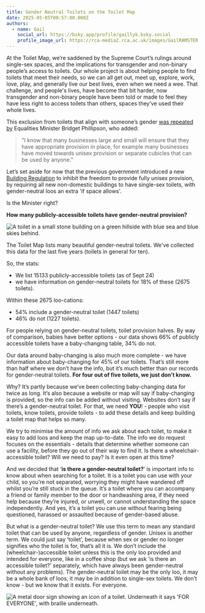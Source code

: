 ```yaml
---
title: Gender Neutral Toilets on the Toilet Map
date: 2025-05-05T00:57:00.000Z
authors:
  - name: Gail
    social_url: https://bsky.app/profile/gaillyk.bsky.social
    profile_image_url: https://rca-media2.rca.ac.uk/images/GailRAMSTER.2e16d0ba.fill-456x456.jpg
---
```

At the Toilet Map, we’re saddened by the Supreme Court’s rulings around single-sex spaces, and the implications for transgender and non-binary people’s access to toilets. Our whole project is about helping people to find toilets that meet their needs, so we can all get out, meet up, explore, work, love, play, and generally live our best lives, even when we need a wee. That challenge, and people's lives, have become that bit harder, now transgender and non-binary people have been told or made to feel they have less right to access toilets than others, spaces they’ve used their whole lives.

This exclusion from toilets that align with someone’s gender [was repeated by](https://www.bbc.co.uk/news/articles/c5y42zzwylvo) Equalities Minister Bridget Phillipson, who added:

> "I know that many businesses large and small will ensure that they have appropriate provision in place, for example many businesses have moved towards unisex provision or separate cubicles that can be used by anyone."

Let’s set aside for now that the previous government introduced a new [Building Regulation](https://assets.publishing.service.gov.uk/media/67167c02d100972c0f4c9b38/ADT_2024.pdf) to inhibit the freedom to provide fully unisex provision, by requiring all new non-domestic buildings to have single-sex toilets, with gender-neutral loos an extra 'if space allows'. 

Is the Minister right? 

**How many publicly-accessible toilets have gender-neutral provision?**

![A toilet in a small stone building on a green hillside with blue sea and blue skies behind.](/images/uploads/img_6413.jpeg)

The Toilet Map lists many beautiful gender-neutral toilets. We've collected this data for the last five years (toilets in general for ten). 

So, the stats:

* We list 15133 publicly-accessible toilets (as of Sept 24)
* we have information on gender-neutral toilets for 18% of these (2675 toilets). 

Within these 2675 loo-cations: 

* 54% include a gender-neutral toilet (1447 toilets)
* 46% do not (1227 toilets).

For people relying on gender-neutral toilets, toilet provision halves. By way of comparison, babies have better options - our data shows 66% of publicly accessible toilets have a baby-changing table, 34% do not.

Our data around baby-changing is also much more complete - we have information about baby-changing  for 45% of our toilets. That’s still more than half where we don’t have the info, but it’s much better than our records for gender-neutral toilets. **For four out of five toilets, we just don’t know.**

Why? It’s partly because we’ve been collecting baby-changing data for twice as long. It’s also because a website or map will  say if baby-changing is provided, so the info can be added without visiting. Websites don’t say if there’s a gender-neutral toilet. For that, we need **YOU**! - people who visit toilets, know toilets, provide toilets - to add these details and keep building a toilet map that helps so many.

We try to minimise the amount of info we ask about each toilet, to make it easy to add loos and keep the map up-to-date. The info we do request focuses on the essentials -  details that determine whether someone can use a facility, before they go out of their way to find it. Is there a wheelchair-accessible toilet? Will we need to pay? Is it even open at this time?

And we decided that ‘**is there a gender-neutral toilet?**’ is important info to know about when searching for a toilet. It is a toilet you can use with your child, so you’re not separated, worrying they might have wandered off whilst you’re still stuck in the queue. It’s a toilet where you can accompany a friend or family member to the door or handwashing area, if they need help because they’re injured, or unwell, or cannot understanding the space independently. And yes, it’s a toilet you can use without fearing being questioned, harassed or assaulted because of gender-based abuse.

But what is a gender-neutral toilet? We use this term to mean any standard toilet that can be used by anyone, regardless of gender. Unisex is another term. We could just say ‘toilet’, because when sex or gender no longer signifies who the toilet is for, that’s all it is. We don’t include the (wheelchair-)accessible toilet unless this is the only loo provided and intended for everyone, like in a coffee shop (but we ask ‘is there an accessible toilet?’ separately, which have always been gender-neutral without any problems). The gender-neutral toilet may be the only loo, it may be a whole bank of loos, it may be in addition to single-sex toilets. We don’t know - but we know that it exists. For everyone.

![A metal door sign showing an icon of a toilet. Underneath it says 'FOR EVERYONE', with braille underneath. ](/images/uploads/48.jpg)
